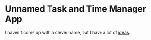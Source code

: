# Unnamed Task and Time Manager App
I haven't come up with a clever name, but I have a lot of [ideas](./Ideas.html).
